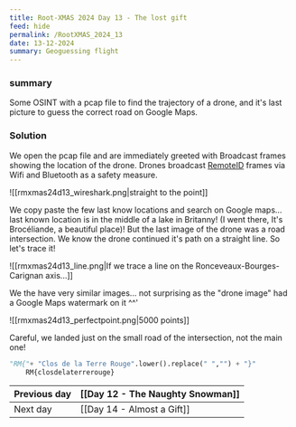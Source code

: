 ```yaml
---
title: Root-XMAS 2024 Day 13 - The lost gift
feed: hide
permalink: /RootXMAS_2024_13
date: 13-12-2024
summary: Geoguessing flight
---
```

### summary

Some OSINT with a pcap file to find the trajectory of a drone, and it's last picture to guess the correct road on Google Maps.

### Solution

We open the pcap file and are immediately greeted with Broadcast frames showing the location of the drone. Drones broadcast [RemoteID](https://enterprise.dronenerds.com/blog/regulation/remoteid-what-it-is-and-why-it-matters/) frames via Wifi and Bluetooth as a safety measure.


![[rmxmas24d13_wireshark.png|straight to the point]]

We copy paste the few last know locations and search on Google maps... last known location is in the middle of a lake in Britanny! (I went there, It's Brocéliande, a beautiful place)!
But the last image of the drone was a road intersection. We know the drone continued it's path on a straight line. So let's trace it!

![[rmxmas24d13_line.png|If we trace a line on the Ronceveaux-Bourges-Carignan axis...]]

We the have very similar images... not surprising as the "drone image" had a Google Maps watermark on it ^^'

![[rmxmas24d13_perfectpoint.png|5000 points]]

Careful, we landed just on the small road of the intersection, not the main one!

```python
"RM{"+ "Clos de la Terre Rouge".lower().replace(" ","") + "}"
	RM{closdelaterrerouge}
```

| Previous day | [[Day 12 - The Naughty Snowman]] |
| ------------ | -------------------------------- |
| Next day     | [[Day 14 - Almost a Gift]]       |
